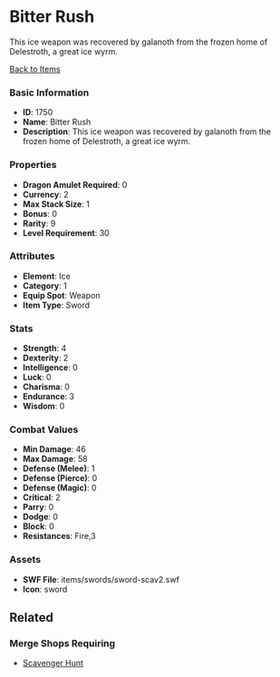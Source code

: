 # Bitter Rush

This ice weapon was recovered by galanoth from the frozen home of Delestroth, a great ice wyrm. 

[Back to Items](../items.md)

### Basic Information

- **ID**: 1750
- **Name**: Bitter Rush
- **Description**: This ice weapon was recovered by galanoth from the frozen home of Delestroth, a great ice wyrm. 

### Properties

- **Dragon Amulet Required**: 0
- **Currency**: 2
- **Max Stack Size**: 1
- **Bonus**: 0
- **Rarity**: 9
- **Level Requirement**: 30

### Attributes

- **Element**: Ice
- **Category**: 1
- **Equip Spot**: Weapon
- **Item Type**: Sword

### Stats

- **Strength**: 4
- **Dexterity**: 2
- **Intelligence**: 0
- **Luck**: 0
- **Charisma**: 0
- **Endurance**: 3
- **Wisdom**: 0

### Combat Values

- **Min Damage**: 46
- **Max Damage**: 58
- **Defense (Melee)**: 1
- **Defense (Pierce)**: 0
- **Defense (Magic)**: 0
- **Critical**: 2
- **Parry**: 0
- **Dodge**: 0
- **Block**: 0
- **Resistances**: Fire,3

### Assets

- **SWF File**: items/swords/sword-scav2.swf
- **Icon**: sword

## Related

### Merge Shops Requiring

- [Scavenger Hunt](../merge-shops/40-scavenger-hunt.md)

